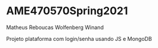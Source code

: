 # AME470570Spring2021
Matheus Reboucas Wolfenberg Winand

Projeto plataforma com login/senha usando JS e MongoDB
